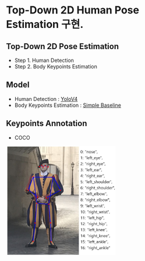 # Top-Down 2D Human Pose Estimation 구현.

## Top-Down 2D Pose Estimation

- Step 1. Human Detection
- Step 2. Body Keypoints Estimation

## Model

- Human Detection : <a href="https://github.com/WongKinYiu/PyTorch_YOLOv4">YoloV4</a>
- Body Keypoints Estimation : <a href="https://github.com/microsoft/human-pose-estimation.pytorch">Simple Baseline </a>

## Keypoints Annotation

- COCO

<img src="./figures/coco_keypoints.jpg" width="300" height="300">
